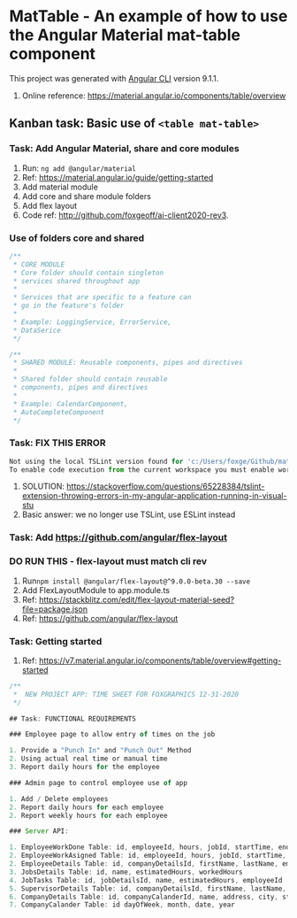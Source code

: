 # MatTable - An example of how to use the Angular Material mat-table component

This project was generated with [Angular CLI](https://github.com/angular/angular-cli) version 9.1.1.

1. Online reference: <https://material.angular.io/components/table/overview>

## Kanban task: Basic use of ```<table mat-table>```

### Task: Add Angular Material, share and core modules

1. Run: ```ng add @angular/material```
2. Ref: <https://material.angular.io/guide/getting-started>
3. Add material module
4. Add core and share module folders
5. Add flex layout
6. Code ref: <http://github.com/foxgeoff/ai-client2020-rev3>.

### Use of folders core and shared

```Javascript
/**
 * CORE MODULE
 * Core folder should contain singleton
 * services shared throughout app
 *
 * Services that are specific to a feature can
 * go in the feature's folder
 *
 * Example: LoggingService, ErrorService,
 * DataSerice
 */

/**
 * SHARED MODULE: Reusable components, pipes and directives
 *
 * Shared folder should contain reusable
 * components, pipes and directives
 *
 * Example: CalendarComponent,
 * AutoCompleteComponent
 */
```

### Task: FIX THIS ERROR

```Javascript
Not using the local TSLint version found for 'c:/Users/foxge/Github/mat-table/src/app/app.module.ts'
To enable code execution from the current workspace you must enable workspace library execution.
```

1. SOLUTION: <https://stackoverflow.com/questions/65228384/tslint-extension-throwing-errors-in-my-angular-application-running-in-visual-stu>
2. Basic answer: we no longer use TSLint, use ESLint instead

### Task: Add <https://github.com/angular/flex-layout>

### **DO RUN THIS - flex-layout must match cli rev**

1. Run```npm install @angular/flex-layout@^9.0.0-beta.30 --save```
2. Add FlexLayoutModule to app.module.ts
3. Ref: <https://stackblitz.com/edit/flex-layout-material-seed?file=package.json>
4. Ref: <https://github.com/angular/flex-layout>

### Task: Getting started

1. Ref: <https://v7.material.angular.io/components/table/overview#getting-started>

```JAvascript
/**
 *  NEW PROJECT APP: TIME SHEET FOR FOXGRAPHICS 12-31-2020
 */

## Task: FUNCTIONAL REQUIREMENTS

### Employee page to allow entry of times on the job

1. Provide a "Punch In" and "Punch Out" Method
2. Using actual real time or manual time
3. Report daily hours for the employee

### Admin page to control employee use of app

1. Add / Delete employees
2. Report daily hours for each employee
2. Report weekly hours for each employee

### Server API:

1. EmployeeWorkDone Table: id, employeeId, hours, jobId, startTime, endTime
2. EmployeeWorkAsigned Table: id, employeeId, hours, jobId, startTime, endTime
2. EmployeeDetails Table: id, companyDetailsId, firstName, lastName, email, phone
3. JobsDetails Table: id, name, estimatedHours, workedHours
4. JobTasks Table: id, jobDetailsId, name, estimatedHours, employeeId
5. SupervisorDetails Table: id, companyDetailsId, firstName, lastName, email, phone
6. CompanyDetails Table: id, companyCalanderId, name, address, city, state, zipcode
7. CompanyCalander Table: id dayOfWeek, month, date, year
